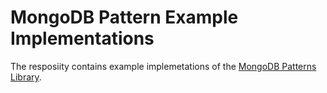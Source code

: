 # MongoDB Pattern Example Implementations

The resposiity contains example implemetations of the [MongoDB Patterns Library](https://www.mongodb.com/blog/post/building-with-patterns-a-summary). 